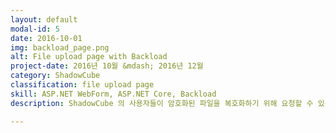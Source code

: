 ```yaml
---
layout: default
modal-id: 5
date: 2016-10-01
img: backload_page.png
alt: File upload page with Backload
project-date: 2016년 10월 &mdash; 2016년 12월
category: ShadowCube
classification: file upload page
skill: ASP.NET WebForm, ASP.NET Core, Backload
description: ShadowCube 의 사용자들이 암호화된 파일을 복호화하기 위해 요청할 수 있는 페이지입니다. 암호화된 파일을 Drag & Drop 하여 파일을 업로드하면 문서그룹 정보를 표시하며, 결재자, 요청 사유 등을 입력할 수 있습니다.<br />나중에 Linux 를 지원하기 위하여 ASP.NET Core 로도 구현하였습니다.<br /><br />프로젝트 진행 동안 습득한 기술들을<a href="https://github.com/insung/Backload-Examples" target="_blank">Github</a> 에 정리하였습니다!

---
```

